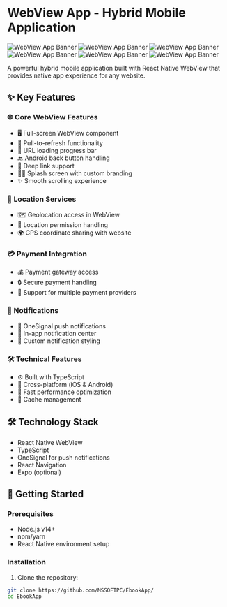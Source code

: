 # WebView App - Hybrid Mobile Application

![WebView App Banner](https://i.ibb.co/zVCb90jy/Whats-App-Image-2025-08-09-at-18-59-20-1.jpg)
![WebView App Banner](https://i.ibb.co/1GK3f649/Whats-App-Image-2025-08-09-at-18-59-20-2.jpg)
![WebView App Banner](https://i.ibb.co/WNkhRZdm/Whats-App-Image-2025-08-09-at-18-59-20-3.jpg)
![WebView App Banner](https://i.ibb.co/tpqk0VH0/Whats-App-Image-2025-08-09-at-18-59-20.jpg)
![WebView App Banner](https://i.ibb.co/TBh3r3rw/Whats-App-Image-2025-08-09-at-18-59-21-1.jpg)
![WebView App Banner](https://i.ibb.co/Df7Y95Mt/Whats-App-Image-2025-08-09-at-18-59-21-2.jpg)


A powerful hybrid mobile application built with React Native WebView that provides native app experience for any website.

## ✨ Key Features

### 🌐 Core WebView Features
- 🖥️ Full-screen WebView component
- 🔄 Pull-to-refresh functionality
- 🚦 URL loading progress bar
- 🔙 Android back button handling
- 🔗 Deep link support
- 🏃‍♂️ Splash screen with custom branding
- ✨ Smooth scrolling experience

### 📍 Location Services
- 🗺️ Geolocation access in WebView
- 🔐 Location permission handling
- 🌍 GPS coordinate sharing with website

### 💳 Payment Integration
- 💰 Payment gateway access
- 🔒 Secure payment handling
- 🛒 Support for multiple payment providers

### 🔔 Notifications
- 🔔 OneSignal push notifications
- 📢 In-app notification center
- 🎨 Custom notification styling

### 🛠️ Technical Features
- ⚙️ Built with TypeScript
- 📱 Cross-platform (iOS & Android)
- 🚀 Fast performance optimization
- 🔄 Cache management

## 🛠️ Technology Stack
- React Native WebView
- TypeScript
- OneSignal for push notifications
- React Navigation
- Expo (optional)

## 🚀 Getting Started

### Prerequisites
- Node.js v14+
- npm/yarn
- React Native environment setup

### Installation
1. Clone the repository:
```bash
git clone https://github.com/MSSOFTPC/EbookApp/
cd EbookApp
